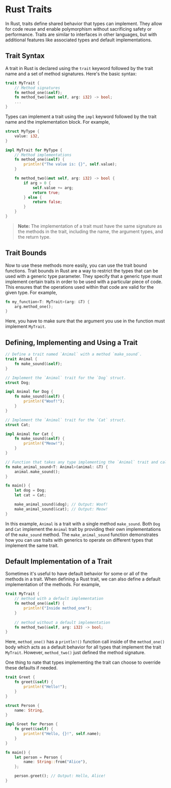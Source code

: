 # Rust Traits

In Rust, traits define shared behavior that types can implement. They allow for code reuse and enable polymorphism without sacrificing safety or performance. Traits are similar to interfaces in other languages, but with additional features like associated types and default implementations.

## Trait Syntax

A trait in Rust is declared using the `trait` keyword followed by the trait name and a set of method signatures. Here's the basic syntax:

```rust
trait MyTrait {
    // Method signatures
    fn method_one(&self);
    fn method_two(&mut self, arg: i32) -> bool;
    ...
}
```

Types can implement a trait using the `impl` keyword followed by the trait name and the implementation block. For example,

```rust
struct MyType {
    value: i32,
}

impl MyTrait for MyType {
    // Method implementations
    fn method_one(&self) {
        println!("The value is: {}", self.value);
    }

    fn method_two(&mut self, arg: i32) -> bool {
        if arg > 0 {
            self.value += arg;
            return true;
        } else {
            return false;
        }
    }
}
```

> **Note:** The implementation of a trait must have the same signature as the methods in the trait, including the name, the argument types, and the return type.
>

## Trait Bounds

Now to use these methods more easily, you can use the trait bound functions. Trait bounds in Rust are a way to restrict the types that can be used with a generic type parameter. They specify that a generic type must implement certain traits in order to be used with a particular piece of code. This ensures that the operations used within that code are valid for the given type. For example,

```rust
fn my_function<T: MyTrait>(arg: &T) {
    arg.method_one();
}
```

Here, you have to make sure that the argument you use in the function must implement `MyTrait`.

## Defining, Implementing and Using a Trait

```rust
// Define a trait named `Animal` with a method `make_sound`.
trait Animal {
    fn make_sound(&self);
}

// Implement the `Animal` trait for the `Dog` struct.
struct Dog;

impl Animal for Dog {
    fn make_sound(&self) {
        println!("Woof!");
    }
}

// Implement the `Animal` trait for the `Cat` struct.
struct Cat;

impl Animal for Cat {
    fn make_sound(&self) {
        println!("Meow!");
    }
}

// Function that takes any type implementing the `Animal` trait and calls `make_sound` on it.
fn make_animal_sound<T: Animal>(animal: &T) {
    animal.make_sound();
}

fn main() {
    let dog = Dog;
    let cat = Cat;

    make_animal_sound(&dog); // Output: Woof!
    make_animal_sound(&cat); // Output: Meow!
}
```

In this example, `Animal` is a trait with a single method `make_sound`. Both `Dog` and `Cat` implement the `Animal` trait by providing their own implementations of the `make_sound` method. The `make_animal_sound` function demonstrates how you can use traits with generics to operate on different types that implement the same trait.

## Default Implementation of a Trait

Sometimes it's useful to have default behavior for some or all of the methods in a trait. When defining a Rust trait, we can also define a default implementation of the methods. For example,

```rust
trait MyTrait {
    // method with a default implementation
    fn method_one(&self) {
        println!("Inside method_one");
    }
    
    // method without a default implementation
    fn method_two(&self, arg: i32) -> bool;
}
```

Here, `method_one()` has a `println!()` function call inside of the `method_one()` body which acts as a default behavior for all types that implement the trait `MyTrait`. However, `method_two()` just defined the method signature.

One thing to nate that types implementing the trait can choose to override these defaults if needed.

```rust
trait Greet {
    fn greet(&self) {
        println!("Hello!");
    }
}

struct Person {
    name: String,
}

impl Greet for Person {
    fn greet(&self) {
        println!("Hello, {}!", self.name);
    }
}

fn main() {
    let person = Person {
        name: String::from("Alice"),
    };

    person.greet(); // Output: Hello, Alice!
}
```

